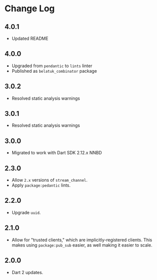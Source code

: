 # Change Log

## 4.0.1

* Updated README

## 4.0.0

* Upgraded from `pendantic` to `lints` linter
* Published as `belatuk_combinator` package

## 3.0.2

* Resolved static analysis warnings

## 3.0.1

* Resolved static analysis warnings

## 3.0.0

* Migrated to work with Dart SDK 2.12.x NNBD

## 2.3.0

* Allow `2.x` versions of `stream_channel`.
* Apply `package:pedantic` lints.

## 2.2.0

* Upgrade `uuid`.

## 2.1.0

* Allow for "trusted clients," which are implicitly-registered clients.
This makes using `package:pub_sub` easier, as well making it easier to scale.

## 2.0.0

* Dart 2 updates.
